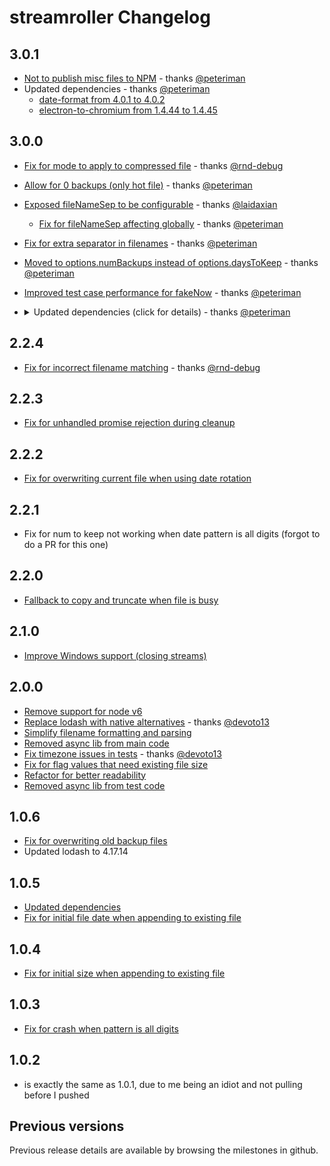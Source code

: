 # streamroller Changelog

## 3.0.1

- [Not to publish misc files to NPM](https://github.com/log4js-node/streamroller/pull/82) - thanks [@peteriman](https://github.com/peteriman)
- Updated dependencies - thanks [@peteriman](https://github.com/peteriman)
  - [date-format from 4.0.1 to 4.0.2](https://github.com/log4js-node/streamroller/pull/86)
  - [electron-to-chromium from 1.4.44 to 1.4.45](https://github.com/log4js-node/streamroller/pull/81) 

## 3.0.0

- [Fix for mode to apply to compressed file](https://github.com/log4js-node/streamroller/pull/65) - thanks [@rnd-debug](https://github.com/rnd-debug)
- [Allow for 0 backups (only hot file)](https://github.com/log4js-node/streamroller/pull/74) - thanks [@peteriman](https://github.com/peteriman)
- [Exposed fileNameSep to be configurable](https://github.com/log4js-node/streamroller/pull/67) - thanks [@laidaxian](https://github.com/laidaxian)
  - [Fix for fileNameSep affecting globally](https://github.com/log4js-node/streamroller/pull/79) - thanks [@peteriman](https://github.com/peteriman)
- [Fix for extra separator in filenames](https://github.com/log4js-node/streamroller/pull/75) - thanks [@peteriman](https://github.com/peteriman)
- [Moved to options.numBackups instead of options.daysToKeep](https://github.com/log4js-node/streamroller/pull/78) - thanks [@peteriman](https://github.com/peteriman)
- [Improved test case performance for fakeNow](https://github.com/log4js-node/streamroller/pull/76) - thanks [@peteriman](https://github.com/peteriman)
- <details><summary>Updated dependencies (click for details) - thanks <a href="https://github.com/peteriman">@peteriman</a></summary>
  
  - [package.json](https://github.com/log4js-node/streamroller/pull/70)
    - @commitlint/cli from 8.1.0 to 16.0.2
    - @commitlint/config-conventional from 8.1.0 to 16.0.0
    - @type/nodes 17.0.8
    - eslint from 6.0.1 to 8.6.0
    - mocha from 6.1.4 to 9.1.3
    - nyc from 14.1.1 to 15.1.0
  - [package-lock.json](https://github.com/log4js-node/streamroller/pull/71) 
    - @babel/compat-data from 7.16.4 to 7.16.8 
    - @babel/generator from 7.16.7 to 7.16.8
    - @babel/parser from 7.16.7 to 7.16.8
    - @babel/travers from 7.16.7 to 7.16.8
    - @babel/types from 7.16.7 to 7.16.8
  - [package-lock.json](https://github.com/log4js-node/streamroller/pull/77)
    - caniuse-lite from 1.0.30001298 to 1.0.30001299
    - electron-to-chromium from 1.4.39 to 1.4.44
  - [package.json](https://github.com/nomiddlename/date-format/pull/30)
    - date-format from 3.0.0 to 4.0.1
    - husky from 3.0.0 to 7.0.4
    - fs-extra from 8.1.0 to 10.0.0
</details>

## 2.2.4

- [Fix for incorrect filename matching](https://github.com/log4js-node/streamroller/pull/61) - thanks [@rnd-debug](https://github.com/rnd-debug)

## 2.2.3

- [Fix for unhandled promise rejection during cleanup](https://github.com/log4js-node/streamroller/pull/56)

## 2.2.2

- [Fix for overwriting current file when using date rotation](https://github.com/log4js-node/streamroller/pull/54)

## 2.2.1

- Fix for num to keep not working when date pattern is all digits (forgot to do a PR for this one)

## 2.2.0

- [Fallback to copy and truncate when file is busy](https://github.com/log4js-node/streamroller/pull/53)

## 2.1.0

- [Improve Windows support (closing streams)](https://github.com/log4js-node/streamroller/pull/52)

## 2.0.0

- [Remove support for node v6](https://github.com/log4js-node/streamroller/pull/44)
- [Replace lodash with native alternatives](https://github.com/log4js-node/streamroller/pull/45) - thanks [@devoto13](https://github.com/devoto13)
- [Simplify filename formatting and parsing](https://github.com/log4js-node/streamroller/pull/46)
- [Removed async lib from main code](https://github.com/log4js-node/streamroller/pull/47)
- [Fix timezone issues in tests](https://github.com/log4js-node/streamroller/pull/48) - thanks [@devoto13](https://github.com/devoto13)
- [Fix for flag values that need existing file size](https://github.com/log4js-node/streamroller/pull/49)
- [Refactor for better readability](https://github.com/log4js-node/streamroller/pull/50)
- [Removed async lib from test code](https://github.com/log4js-node/streamroller/pull/51)

## 1.0.6

- [Fix for overwriting old backup files](https://github.com/log4js-node/streamroller/pull/43)
- Updated lodash to 4.17.14

## 1.0.5

- [Updated dependencies](https://github.com/log4js-node/streamroller/pull/38)
- [Fix for initial file date when appending to existing file](https://github.com/log4js-node/streamroller/pull/40)

## 1.0.4

- [Fix for initial size when appending to existing file](https://github.com/log4js-node/streamroller/pull/35)

## 1.0.3

- [Fix for crash when pattern is all digits](https://github.com/log4js-node/streamroller/pull/33)

## 1.0.2

- is exactly the same as 1.0.1, due to me being an idiot and not pulling before I pushed

## Previous versions

Previous release details are available by browsing the milestones in github.

